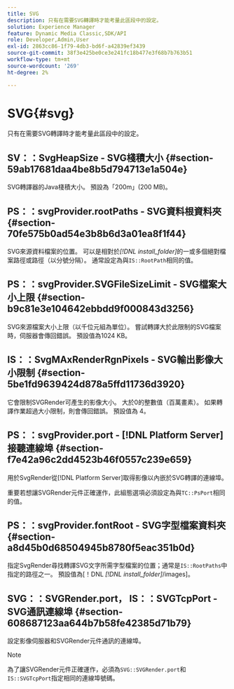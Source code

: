 ```yaml
---
title: SVG
description: 只有在需要SVG轉譯時才能考量此區段中的設定。
solution: Experience Manager
feature: Dynamic Media Classic,SDK/API
role: Developer,Admin,User
exl-id: 2863cc86-1f79-4db3-bd6f-a42839ef3439
source-git-commit: 38f3e425be0ce3e241fc18b477e3f68b7b763b51
workflow-type: tm+mt
source-wordcount: '269'
ht-degree: 2%

---
```


# SVG{#svg}

只有在需要SVG轉譯時才能考量此區段中的設定。

## SV：：SvgHeapSize - SVG棧積大小 {#section-59ab17681daa4be8b5d794713e1a504e}

SVG轉譯器的Java棧積大小。 預設為「200m」(200 MB)。

## PS：：svgProvider.rootPaths - SVG資料根資料夾 {#section-70fe575b0ad54e3b8b6d3a01ea8f1f44}

SVG來源資料檔案的位置。 可以是相對於&#x200B;*[!DNL install_folder]*&#x200B;的一或多個絕對檔案路徑或路徑（以分號分隔）。 通常設定為與`IS::RootPath`相同的值。

## PS：：svgProvider.SVGFileSizeLimit - SVG檔案大小上限 {#section-b9c81e3e104642ebbdd9f000843d3256}

SVG來源檔案大小上限（以千位元組為單位）。 嘗試轉譯大於此限制的SVG檔案時，伺服器會傳回錯誤。 預設值為1024 KB。

## IS：：SvgMAxRenderRgnPixels - SVG輸出影像大小限制 {#section-5be1fd9639424d878a5ffd11736d3920}

它會限制SVGRender可產生的影像大小。 大於0的整數值（百萬畫素）。 如果轉譯作業超過大小限制，則會傳回錯誤。 預設值為 4。

## PS：：svgProvider.port - [!DNL Platform Server]接聽連線埠 {#section-f7e42a96c2dd4523b46f0557c239e659}

用於SvgRender從[!DNL Platform Server]取得影像以內嵌於SVG轉譯的連線埠。

重要若想讓SVGRender元件正確運作，此組態選項必須設定為與`TC::PsPort`相同的值。

## PS：：svgProvider.fontRoot - SVG字型檔案資料夾 {#section-a8d45b0d68504945b8780f5eac351b0d}

指定SvgRender尋找轉譯SVG文字所需字型檔案的位置；通常是`IS::RootPaths`中指定的路徑之一。 預設值為[！DNL *[!DNL install_folder]*/images]。

## SVG：：SVGRender.port， IS：：SVGTcpPort - SVG通訊連線埠 {#section-608687123aa644b7b58fe42385d71b79}

設定影像伺服器和SVGRender元件通訊的連線埠。

>[!NOTE]
>
>為了讓SVGRender元件正確運作，必須為`SVG::SVGRender.port`和`IS::SVGTcpPort`指定相同的連線埠號碼。
